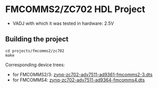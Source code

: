 <!-- no_build_example, no_no_os -->

# FMCOMMS2/ZC702 HDL Project

- VADJ with which it was tested in hardware: 2.5V

## Building the project

```
cd projects/fmcomms2/zc702
make
```

Corresponding device trees:

- for FMCOMMS2/3: [zynq-zc702-adv7511-ad9361-fmcomms2-3.dts](https://github.com/analogdevicesinc/linux/blob/main/arch/arm/boot/dts/xilinx/zynq-zc702-adv7511-ad9361-fmcomms2-3.dts)
- for FMCOMMS4: [zynq-zc702-adv7511-ad9364-fmcomms4.dts](https://github.com/analogdevicesinc/linux/blob/main/arch/arm/boot/dts/xilinx/zynq-zc702-adv7511-ad9364-fmcomms4.dts)